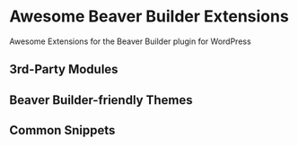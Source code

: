 # Awesome Beaver Builder Extensions
Awesome Extensions for the Beaver Builder plugin for WordPress

## 3rd-Party Modules

## Beaver Builder-friendly Themes

## Common Snippets
